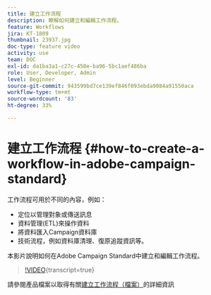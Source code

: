 ```yaml
---
title: 建立工作流程
description: 瞭解如何建立和編輯工作流程。
feature: Workflows
jira: KT-1809
thumbnail: 23937.jpg
doc-type: feature video
activity: use
team: DOC
exl-id: da1ba3a1-c27c-458e-ba96-5bc1aef486ba
role: User, Developer, Admin
level: Beginner
source-git-commit: 943599bd7ce139ef846f093ebda9084a91550aca
workflow-type: tm+mt
source-wordcount: '83'
ht-degree: 33%

---
```


# 建立工作流程 {#how-to-create-a-workflow-in-adobe-campaign-standard}

工作流程可用於不同的內容，例如：

* 定位以管理對象或傳送訊息
* 資料管理(ETL)來操作資料
* 將資料匯入Campaign資料庫
* 技術流程，例如資料庫清理、復原追蹤資訊等。

本影片說明如何在Adobe Campaign Standard中建立和編輯工作流程。

>[!VIDEO](https://video.tv.adobe.com/v/23937?learn=on){transcript=true}

請參閱產品檔案以取得有關[建立工作流程（檔案）](https://experienceleague.adobe.com/docs/campaign-standard/using/managing-processes-and-data/workflow-general-operation/building-a-workflow.html)的詳細資訊
